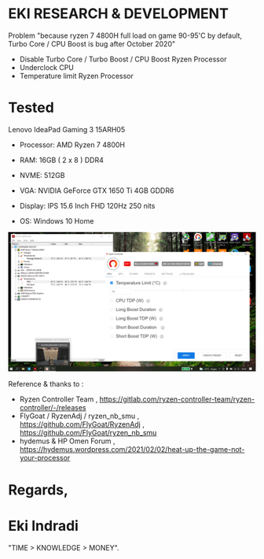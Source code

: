 # EKI RESEARCH & DEVELOPMENT

Problem "because ryzen 7 4800H full load on game 90-95'C by default, Turbo Core / CPU Boost is bug after October 2020"

- Disable Turbo Core / Turbo Boost / CPU Boost Ryzen Processor
- Underclock CPU
- Temperature limit Ryzen Processor 


# Tested 

Lenovo IdeaPad Gaming 3 15ARH05

- Processor: AMD Ryzen 7 4800H

- RAM: 16GB ( 2 x 8 ) DDR4

- NVME: 512GB

- VGA: NVIDIA GeForce GTX 1650 Ti 4GB GDDR6

- Display: IPS 15.6 Inch FHD 120Hz 250 nits

- OS: Windows 10 Home


![Tested](https://github.com/EKI-INDRADI/ryzen-7-4800h-temp-limit/raw/master/temp_limit.png)


Reference & thanks to :
- Ryzen Controller Team , https://gitlab.com/ryzen-controller-team/ryzen-controller/-/releases
- FlyGoat / RyzenAdj / ryzen_nb_smu , https://github.com/FlyGoat/RyzenAdj , https://github.com/FlyGoat/ryzen_nb_smu
- hydemus & HP Omen Forum , https://hydemus.wordpress.com/2021/02/02/heat-up-the-game-not-your-processor

# Regards,

# Eki Indradi
"TIME > KNOWLEDGE > MONEY".






